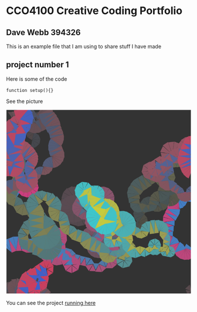 # CCO4100 Creative Coding Portfolio
## Dave Webb 394326

This is an example file that I am using to share stuff I have made

## project number 1
Here is some of the code
```
function setup(){}
```
See the picture

![a screenshot of the code drawing a line made up of triangles of two colours on a black background](/images/tranglesLine.png)

You can see the project [running here](https://cranbim.github.io/CCO4104-CC-portfolio-test/oneShape/index.html)
